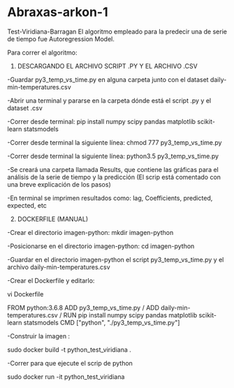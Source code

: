 # Abraxas-arkon-1
Test-Viridiana-Barragan
El algoritmo empleado para la predecir una de serie de tiempo fue Autoregression Model.

Para correr el algoritmo:

1. DESCARGANDO EL ARCHIVO SCRIPT .PY Y EL ARCHIVO .CSV 

-Guardar py3_temp_vs_time.py en alguna carpeta junto con el dataset daily-min-temperatures.csv

-Abrir una terminal y pararse en la carpeta dónde está el script .py y el dataset .csv

-Correr desde terminal: pip install numpy scipy pandas matplotlib scikit-learn statsmodels 

-Correr desde terminal la siguiente línea: chmod 777 py3_temp_vs_time.py

-Correr desde terminal la siguiente línea: python3.5 py3_temp_vs_time.py

-Se creará una carpeta llamada Results, que contiene las gráficas para el análisis de la serie de tiempo y la predicción (El scrip está comentado con una breve explicación de los pasos)

-En terminal se imprimen resultados como: lag, Coefficients, predicted, expected, etc


2. DOCKERFILE (MANUAL)

-Crear el directorio imagen-python:
mkdir imagen-python

-Posicionarse en el directorio imagen-python:
cd imagen-python

-Guardar en el directorio imagen-python el script py3_temp_vs_time.py y el archivo daily-min-temperatures.csv

-Crear el Dockerfile y editarlo:

vi Dockerfile 

FROM python:3.6.8
ADD py3_temp_vs_time.py /
ADD daily-min-temperatures.csv /
RUN pip install numpy scipy pandas matplotlib scikit-learn statsmodels
CMD ["python", "./py3_temp_vs_time.py"]

-Construir la imagen :

sudo docker build -t python_test_viridiana .

-Correr para que ejecute el scrip de python

sudo docker run -it python_test_viridiana 



